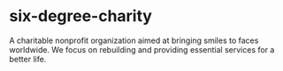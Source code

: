 # six-degree-charity
 A charitable nonprofit organization aimed at bringing smiles to faces worldwide. We focus on rebuilding  and providing essential services for a better life.
